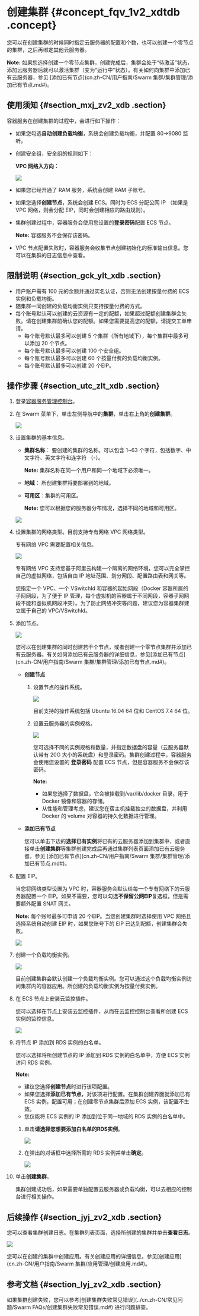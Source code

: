 # 创建集群 {#concept_fqv_1v2_xdtdb .concept}

您可以在创建集群的时候同时指定云服务器的配置和个数，也可以创建一个零节点的集群，之后再绑定其他云服务器。

**Note:** 如果您选择创建一个零节点集群，创建完成后，集群会处于“待激活”状态，添加云服务器后就可以激活集群（变为“运行中”状态）。有关如何向集群中添加已有云服务器，参见 [添加已有节点](cn.zh-CN/用户指南/Swarm 集群/集群管理/添加已有节点.md#)。

## 使用须知 {#section_mxj_zv2_xdb .section}

容器服务在创建集群的过程中，会进行如下操作：

-   如果您勾选**自动创建负载均衡**，系统会创建负载均衡，并配置 80-\>9080 监听。
-   创建安全组，安全组的规则如下：

    **VPC 网络入方向：**

    ![](http://static-aliyun-doc.oss-cn-hangzhou.aliyuncs.com/assets/img/6990/4753_zh-CN.png)

-   如果您已经开通了 RAM 服务，系统会创建 RAM 子账号。
-   如果您选择**创建节点**，系统会创建 ECS。同时为 ECS 分配公网 IP （如果是 VPC 网络，则会分配 EIP，同时会创建相应的路由规则）。
-   集群创建过程中，容器服务会使用您设置的**登录密码**配置 ECS 节点。

    **Note:** 容器服务不会保存该密码。

-   VPC 节点配置失败时，容器服务会收集节点创建初始化的标准输出信息。您可以在集群的日志信息中查看。

## 限制说明 {#section_gck_ylt_xdb .section}

-   用户账户需有 100 元的余额并通过实名认证，否则无法创建按量付费的 ECS 实例和负载均衡。
-   随集群一同创建的负载均衡实例只支持按量付费的方式。
-   每个账号默认可以创建的云资源有一定的配额，如果超过配额创建集群会失败。请在创建集群前确认您的配额。如果您需要提高您的配额，请提交工单申请。
    -   每个账号默认最多可以创建 5 个集群（所有地域下），每个集群中最多可以添加 20 个节点。
    -   每个账号默认最多可以创建 100 个安全组。
    -   每个账号默认最多可以创建 60 个按量付费的负载均衡实例。
    -   每个账号默认最多可以创建 20 个EIP。

## 操作步骤 {#section_utc_zlt_xdb .section}

1.  登录[容器服务管理控制台](https://cs.console.aliyun.com)。
2.  在 Swarm 菜单下，单击左侧导航中的**集群**，单击右上角的**创建集群**。

    ![](http://static-aliyun-doc.oss-cn-hangzhou.aliyuncs.com/assets/img/6990/4754_zh-CN.png)

3.  设置集群的基本信息。

    -   **集群名称**： 要创建的集群的名称。可以包含 1~63 个字符，包括数字、中文字符、英文字符和连字符 （-）。

        **Note:** 集群名称在同一个用户和同一个地域下必须唯一。

    -   **地域**： 所创建集群将要部署到的地域。
    -   **可用区**：集群的可用区。

        **Note:** 您可以根据您的服务器分布情况，选择不同的地域和可用区。

    ![](http://static-aliyun-doc.oss-cn-hangzhou.aliyuncs.com/assets/img/6990/4755_zh-CN.png)

4.  设置集群的网络类型。目前支持专有网络 VPC 网络类型。

    专有网络 VPC 需要配置相关信息。

    ![](http://static-aliyun-doc.oss-cn-hangzhou.aliyuncs.com/assets/img/6990/4756_zh-CN.png)

    专有网络 VPC 支持您基于阿里云构建一个隔离的网络环境，您可以完全掌控自己的虚拟网络，包括自由 IP 地址范围、划分网段、配置路由表和网关等。

    您指定一个 VPC、一个 VSwitchId 和容器的起始网段（Docker 容器所属的子网网段，为了便于 IP 管理，每个虚拟机的容器属于不同网段，容器子网网段不能和虚拟机网段冲突）。为了防止网络冲突等问题，建议您为容器集群建立属于自己的 VPC/VSwitchId。

5.  添加节点。

    ![](http://static-aliyun-doc.oss-cn-hangzhou.aliyuncs.com/assets/img/6990/4757_zh-CN.png)

    您可以在创建集群的同时创建若干个节点，或者创建一个零节点集群并添加已有云服务器。有关如何添加已有云服务器的详细信息，参见[添加已有节点](cn.zh-CN/用户指南/Swarm 集群/集群管理/添加已有节点.md#)。

    -   **创建节点**
        1.  设置节点的操作系统。

            ![](http://static-aliyun-doc.oss-cn-hangzhou.aliyuncs.com/assets/img/6990/4758_zh-CN.png)

            目前支持的操作系统包括 Ubuntu 16.04 64 位和 CentOS 7.4 64 位。

        2.  设置云服务器的实例规格。

            ![](http://static-aliyun-doc.oss-cn-hangzhou.aliyuncs.com/assets/img/6990/4759_zh-CN.png)

            您可选择不同的实例规格和数量，并指定数据盘的容量（云服务器默认带有 20G 大小的系统盘）和登录密码。集群创建过程中，容器服务会使用您设置的 **登录密码** 配置 ECS 节点，但是容器服务不会保存该密码。

            **Note:** 

            -   如果您选择了数据盘，它会被挂载到/var/lib/docker 目录，用于 Docker 镜像和容器的存储。
            -   从性能和管理考虑，建议您在宿主机挂载独立的数据盘，并利用 Docker 的 volume 对容器的持久化数据进行管理。
    -   **添加已有节点**

        您可以单击下边的**选择已有实例**将已有的云服务器添加到集群中，或者直接单击**创建集群**等集群创建完成后再通过集群列表页面添加已有云服务器，参见 [添加已有节点](cn.zh-CN/用户指南/Swarm 集群/集群管理/添加已有节点.md#)。

6.  配置 EIP。

    当您将网络类型设置为 VPC 时，容器服务会默认给每一个专有网络下的云服务器配置一个 EIP。如果不需要，您可以勾选**不保留公网EIP**复选框，但是需要额外配置 SNAT 网关。

    **Note:** 每个账号最多可申请 20 个EIP。当您创建集群时选择使用 VPC 网络且选择系统自动创建 EIP 时，如果您账号下的 EIP 已达到配额，创建集群会失败。

    ![](http://static-aliyun-doc.oss-cn-hangzhou.aliyuncs.com/assets/img/6990/4760_zh-CN.png)

7.  创建一个负载均衡实例。

    ![](http://static-aliyun-doc.oss-cn-hangzhou.aliyuncs.com/assets/img/6990/4761_zh-CN.png)

    目前创建集群会默认创建一个负载均衡实例。您可以通过这个负载均衡实例访问集群内的容器应用。所创建的负载均衡实例为按量付费实例。

8.  在 ECS 节点上安装云监控插件。

    您可以选择在节点上安装云监控插件，从而在云监控控制台查看所创建 ECS 实例的监控信息。

    ![](http://static-aliyun-doc.oss-cn-hangzhou.aliyuncs.com/assets/img/6990/4762_zh-CN.png)

9.  将节点 IP 添加到 RDS 实例的白名单。

    您可以选择将所创建节点的 IP 添加到 RDS 实例的白名单中，方便 ECS 实例访问 RDS 实例。

    **Note:** 

    -   建议您选择**创建节点**时进行该项配置。
    -   如果您选择**添加已有节点**，对该项进行配置。在集群创建界面就添加已有 ECS 实例，配置可用；在创建零节点集群后添加 ECS 实例，该配置不生效。
    -   您仅能将 ECS 实例的 IP 添加到位于同一地域的 RDS 实例的白名单中。
    1.  单击**请选择您想要添加白名单的RDS实例**。

        ![](http://static-aliyun-doc.oss-cn-hangzhou.aliyuncs.com/assets/img/6990/4763_zh-CN.png)

    2.  在弹出的对话框中选择所需的 RDS 实例并单击**确定**。

        ![](http://static-aliyun-doc.oss-cn-hangzhou.aliyuncs.com/assets/img/6990/4764_zh-CN.png)

10. 单击**创建集群**。

    集群创建成功后，如果需要单独配置云服务器或负载均衡，可以去相应的控制台进行相关操作。


## 后续操作 {#section_jyj_zv2_xdb .section}

您可以查看集群创建日志。在集群列表页面，选择所创建的集群并单击**查看日志**。

![](http://static-aliyun-doc.oss-cn-hangzhou.aliyuncs.com/assets/img/6990/4765_zh-CN.png)

您可以在创建的集群中创建应用。有关创建应用的详细信息，参见[创建应用](cn.zh-CN/用户指南/Swarm 集群/应用管理/创建应用.md#)。

## 参考文档 {#section_lyj_zv2_xdb .section}

如果集群创建失败，您可以参考[创建集群失败常见错误](../cn.zh-CN/常见问题/Swarm FAQs/创建集群失败常见错误.md#) 进行问题排查。

